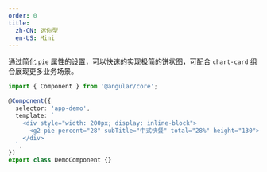 ```yaml
---
order: 0
title:
  zh-CN: 迷你型
  en-US: Mini
---
```


通过简化 `pie` 属性的设置，可以快速的实现极简的饼状图，可配合 `chart-card` 组合展现更多业务场景。

```ts
import { Component } from '@angular/core';

@Component({
  selector: 'app-demo',
  template: `
    <div style="width: 200px; display: inline-block">
      <g2-pie percent="28" subTitle="中式快餐" total="28%" height="130"></g2-pie>
    </div>
  `,
})
export class DemoComponent {}
```
